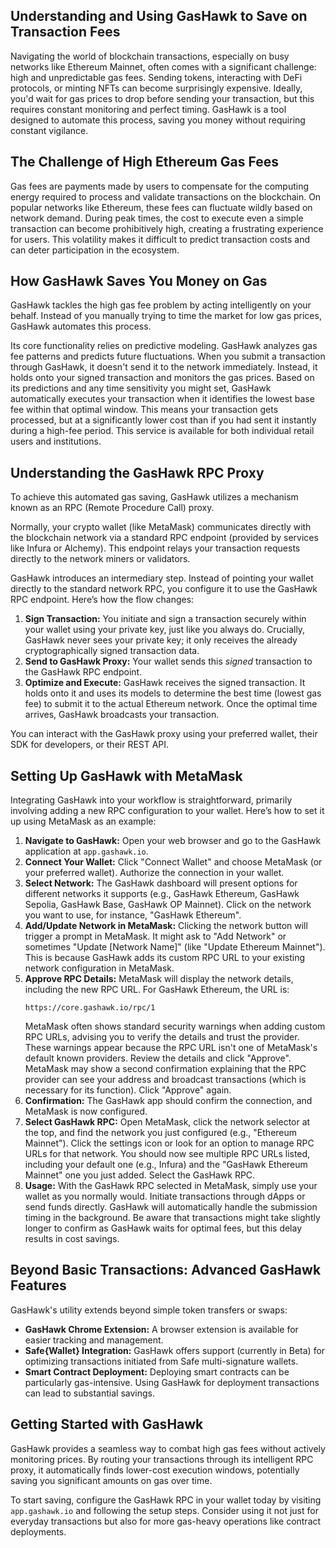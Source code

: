 ## Understanding and Using GasHawk to Save on Transaction Fees

Navigating the world of blockchain transactions, especially on busy networks like Ethereum Mainnet, often comes with a significant challenge: high and unpredictable gas fees. Sending tokens, interacting with DeFi protocols, or minting NFTs can become surprisingly expensive. Ideally, you'd wait for gas prices to drop before sending your transaction, but this requires constant monitoring and perfect timing. GasHawk is a tool designed to automate this process, saving you money without requiring constant vigilance.

## The Challenge of High Ethereum Gas Fees

Gas fees are payments made by users to compensate for the computing energy required to process and validate transactions on the blockchain. On popular networks like Ethereum, these fees can fluctuate wildly based on network demand. During peak times, the cost to execute even a simple transaction can become prohibitively high, creating a frustrating experience for users. This volatility makes it difficult to predict transaction costs and can deter participation in the ecosystem.

## How GasHawk Saves You Money on Gas

GasHawk tackles the high gas fee problem by acting intelligently on your behalf. Instead of you manually trying to time the market for low gas prices, GasHawk automates this process.

Its core functionality relies on predictive modeling. GasHawk analyzes gas fee patterns and predicts future fluctuations. When you submit a transaction through GasHawk, it doesn't send it to the network immediately. Instead, it holds onto your signed transaction and monitors the gas prices. Based on its predictions and any time sensitivity you might set, GasHawk automatically executes your transaction when it identifies the lowest base fee within that optimal window. This means your transaction gets processed, but at a significantly lower cost than if you had sent it instantly during a high-fee period. This service is available for both individual retail users and institutions.

## Understanding the GasHawk RPC Proxy

To achieve this automated gas saving, GasHawk utilizes a mechanism known as an RPC (Remote Procedure Call) proxy.

Normally, your crypto wallet (like MetaMask) communicates directly with the blockchain network via a standard RPC endpoint (provided by services like Infura or Alchemy). This endpoint relays your transaction requests directly to the network miners or validators.

GasHawk introduces an intermediary step. Instead of pointing your wallet directly to the standard network RPC, you configure it to use the GasHawk RPC endpoint. Here’s how the flow changes:

1.  **Sign Transaction:** You initiate and sign a transaction securely within your wallet using your private key, just like you always do. Crucially, GasHawk never sees your private key; it only receives the already cryptographically signed transaction data.
2.  **Send to GasHawk Proxy:** Your wallet sends this *signed* transaction to the GasHawk RPC endpoint.
3.  **Optimize and Execute:** GasHawk receives the signed transaction. It holds onto it and uses its models to determine the best time (lowest gas fee) to submit it to the actual Ethereum network. Once the optimal time arrives, GasHawk broadcasts your transaction.

You can interact with the GasHawk proxy using your preferred wallet, their SDK for developers, or their REST API.

## Setting Up GasHawk with MetaMask

Integrating GasHawk into your workflow is straightforward, primarily involving adding a new RPC configuration to your wallet. Here’s how to set it up using MetaMask as an example:

1.  **Navigate to GasHawk:** Open your web browser and go to the GasHawk application at `app.gashawk.io`.
2.  **Connect Your Wallet:** Click "Connect Wallet" and choose MetaMask (or your preferred wallet). Authorize the connection in your wallet.
3.  **Select Network:** The GasHawk dashboard will present options for different networks it supports (e.g., GasHawk Ethereum, GasHawk Sepolia, GasHawk Base, GasHawk OP Mainnet). Click on the network you want to use, for instance, "GasHawk Ethereum".
4.  **Add/Update Network in MetaMask:** Clicking the network button will trigger a prompt in MetaMask. It might ask to "Add Network" or sometimes "Update [Network Name]" (like "Update Ethereum Mainnet"). This is because GasHawk adds its custom RPC URL to your existing network configuration in MetaMask.
5.  **Approve RPC Details:** MetaMask will display the network details, including the new RPC URL. For GasHawk Ethereum, the URL is:
    ```
    https://core.gashawk.io/rpc/1
    ```
    MetaMask often shows standard security warnings when adding custom RPC URLs, advising you to verify the details and trust the provider. These warnings appear because the RPC URL isn't one of MetaMask's default known providers. Review the details and click "Approve". MetaMask may show a second confirmation explaining that the RPC provider can see your address and broadcast transactions (which is necessary for its function). Click "Approve" again.
6.  **Confirmation:** The GasHawk app should confirm the connection, and MetaMask is now configured.
7.  **Select GasHawk RPC:** Open MetaMask, click the network selector at the top, and find the network you just configured (e.g., "Ethereum Mainnet"). Click the settings icon or look for an option to manage RPC URLs for that network. You should now see multiple RPC URLs listed, including your default one (e.g., Infura) and the "GasHawk Ethereum Mainnet" one you just added. Select the GasHawk RPC.
8.  **Usage:** With the GasHawk RPC selected in MetaMask, simply use your wallet as you normally would. Initiate transactions through dApps or send funds directly. GasHawk will automatically handle the submission timing in the background. Be aware that transactions might take slightly longer to confirm as GasHawk waits for optimal fees, but this delay results in cost savings.

## Beyond Basic Transactions: Advanced GasHawk Features

GasHawk's utility extends beyond simple token transfers or swaps:

*   **GasHawk Chrome Extension:** A browser extension is available for easier tracking and management.
*   **Safe{Wallet} Integration:** GasHawk offers support (currently in Beta) for optimizing transactions initiated from Safe multi-signature wallets.
*   **Smart Contract Deployment:** Deploying smart contracts can be particularly gas-intensive. Using GasHawk for deployment transactions can lead to substantial savings.

## Getting Started with GasHawk

GasHawk provides a seamless way to combat high gas fees without actively monitoring prices. By routing your transactions through its intelligent RPC proxy, it automatically finds lower-cost execution windows, potentially saving you significant amounts on gas over time.

To start saving, configure the GasHawk RPC in your wallet today by visiting `app.gashawk.io` and following the setup steps. Consider using it not just for everyday transactions but also for more gas-heavy operations like contract deployments.